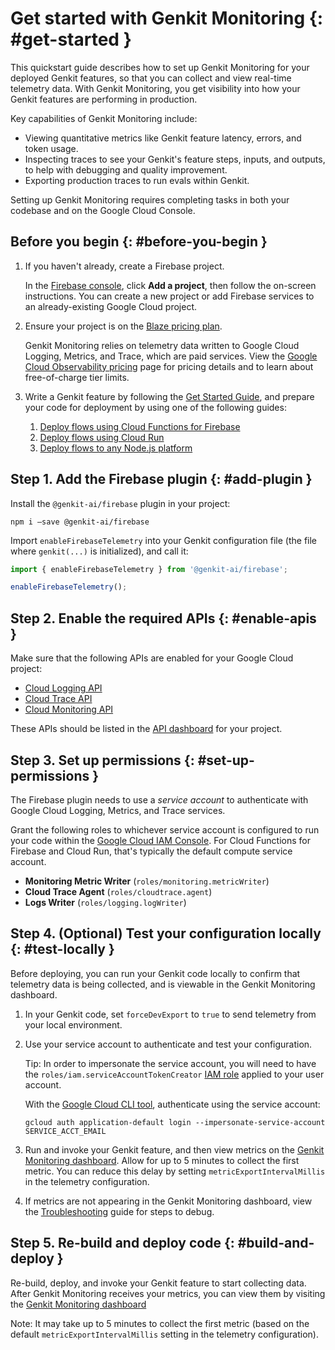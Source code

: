 # Get started with Genkit Monitoring {: #get-started }

This quickstart guide describes how to set up Genkit Monitoring for
your deployed Genkit features, so that you can collect and view real-time
telemetry data. With Genkit Monitoring, you get visibility into how
your Genkit features are performing in production.

Key capabilities of Genkit Monitoring include:

* Viewing quantitative metrics like Genkit feature latency, errors, and
  token usage.
* Inspecting traces to see your Genkit's feature steps, inputs, and outputs,
  to help with debugging and quality improvement.
* Exporting production traces to run evals within Genkit.

Setting up Genkit Monitoring requires completing tasks in both your codebase
and on the Google Cloud Console.

## Before you begin {: #before-you-begin }

1. If you haven't already, create a Firebase project.

   In the [Firebase console](https://console.firebase.google.com), click
   **Add a project**, then follow the on-screen instructions. You can
   create a new project or add Firebase services to an already-existing
   Google Cloud project.

2. Ensure your project is on the
   [Blaze pricing plan](https://firebase.google.com/pricing).

   Genkit Monitoring relies on telemetry data written to Google Cloud
   Logging, Metrics, and Trace, which are paid services. View the
   [Google Cloud Observability pricing](https://cloud.google.com/stackdriver/pricing)
   page for pricing details and to learn about free-of-charge tier limits.

3. Write a Genkit feature by following the
   [Get Started Guide](https://firebase.google.com/docs/genkit/get-started), and
   prepare your code for deployment by using one of the following guides:

   1. [Deploy flows using Cloud Functions for Firebase](../firebase)
   2. [Deploy flows using Cloud Run](../cloud-run)
   3. [Deploy flows to any Node.js platform](../deploy-node)

## Step 1. Add the Firebase plugin {: #add-plugin }

Install the `@genkit-ai/firebase` plugin in your project:

```posix-terminal
npm i –save @genkit-ai/firebase
```

Import `enableFirebaseTelemetry` into your Genkit configuration file (the
file where `genkit(...)` is initialized), and call it:

```typescript
import { enableFirebaseTelemetry } from '@genkit-ai/firebase';

enableFirebaseTelemetry();
```

## Step 2. Enable the required APIs {: #enable-apis }

Make sure that the following APIs are enabled for your Google Cloud project:

* [Cloud Logging API](https://console.cloud.google.com/apis/library/logging.googleapis.com)
* [Cloud Trace API](https://console.cloud.google.com/apis/library/cloudtrace.googleapis.com)
* [Cloud Monitoring API](https://console.cloud.google.com/apis/library/monitoring.googleapis.com)

These APIs should be listed in the
[API dashboard](https://console.cloud.google.com/apis/dashboard) for your
project.

## Step 3. Set up permissions {: #set-up-permissions }

The Firebase plugin needs to use a _service account_ to authenticate with
Google Cloud Logging, Metrics, and Trace services.

Grant the following roles to whichever service account is configured to run
your code within the
[Google Cloud IAM Console](https://console.cloud.google.com/iam-admin/iam).
For Cloud Functions for Firebase and Cloud Run, that's typically the default
compute service account.

* **Monitoring Metric Writer** (`roles/monitoring.metricWriter`)
* **Cloud Trace Agent** (`roles/cloudtrace.agent`)
* **Logs Writer** (`roles/logging.logWriter`)

## Step 4. (Optional) Test your configuration locally {: #test-locally }

Before deploying, you can run your Genkit code locally to confirm that
telemetry data is being collected, and is viewable in the Genkit Monitoring
dashboard.

1. In your Genkit code, set `forceDevExport` to `true` to send telemetry from
   your local environment.

2. Use your service account to authenticate and test your configuration.

   Tip: In order to impersonate the service account, you will need to have
   the `roles/iam.serviceAccountTokenCreator`
   [IAM role](https://console.cloud.google.com/iam-admin/iam) applied to your
   user account.

   With the
   [Google Cloud CLI tool](https://cloud.google.com/sdk/docs/install?authuser=0),
   authenticate using the service account:

    ```posix-terminal
    gcloud auth application-default login --impersonate-service-account SERVICE_ACCT_EMAIL
    ```

3. Run and invoke your Genkit feature, and then view metrics on the
   [Genkit Monitoring dashboard](https://console.firebase.google.com/project/_/genai_monitoring).
   Allow for up to 5 minutes to collect the first metric. You can reduce this
   delay by setting `metricExportIntervalMillis` in the telemetry configuration.

4. If metrics are not appearing in the Genkit Monitoring dashboard, view the
   [Troubleshooting](/docs/genkit/observability/troubleshooting) guide for steps
   to debug.

## Step 5. Re-build and deploy code {: #build-and-deploy }

Re-build, deploy, and invoke your Genkit feature to start collecting data.
After Genkit Monitoring receives your metrics, you can view them by
visiting the
[Genkit Monitoring dashboard](https://console.firebase.google.com/project/_/genai_monitoring)

Note: It may take up to 5 minutes to collect the first metric (based on the
default `metricExportIntervalMillis` setting in the telemetry configuration).

<!--
## Next Steps:

View [advanced configuration](/docs/genkit/advanced) options for the Firebase
telemetry plugin.
-->
